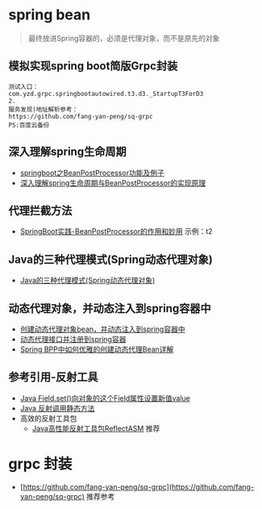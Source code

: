 # spring bean
> 最终放进Spring容器的，必须是代理对象，而不是原先的对象

## 模拟实现spring boot简版Grpc封装
```
测试入口：
com.yzd.grpc.springbootautowired.t3.d3._StartupT3ForD3
2.
服务发现|地址解析参考：
https://github.com/fang-yan-peng/sq-grpc
PS:百度云备份
```


## 深入理解spring生命周期
- [springboot之BeanPostProcessor功能及例子](https://xiejun.blog.csdn.net/article/details/87957540)
- [深入理解spring生命周期与BeanPostProcessor的实现原理](https://blog.csdn.net/varyall/article/details/82257202)

## 代理拦截方法
- [SpringBoot实践-BeanPostProcessor的作用和妙用](https://www.jianshu.com/p/6a48675ef7a3) 示例：t2

## Java的三种代理模式(Spring动态代理对象)
- [Java的三种代理模式(Spring动态代理对象)](https://www.cnblogs.com/qlqwjy/p/7550609.html)

## 动态代理对象，并动态注入到spring容器中
- [创建动态代理对象bean，并动态注入到spring容器中](https://blog.csdn.net/lichuangcsdn/article/details/89694363)
- [动态代理接口并注册到spring容器](https://blog.csdn.net/sz85850597/article/details/78906858)
- [Spring BPP中如何优雅的创建动态代理Bean详解](https://www.jb51.net/article/157261.htm)

## 参考引用-反射工具
- [Java Field.set()向对象的这个Field属性设置新值value](http://www.51gjie.com/java/794.html)
- [Java 反射调用静态方法](https://www.itdaan.com/blog/2015/01/08/b02f5e1707761c74f23716b9d7df708c.html)
- 高效的反射工具包
    - [Java高性能反射工具包ReflectASM](https://www.cnblogs.com/juetoushan/p/7724793.html) 推荐
# grpc 封装
- [https://github.com/fang-yan-peng/sq-grpc](https://github.com/fang-yan-peng/sq-grpc) 推荐参考